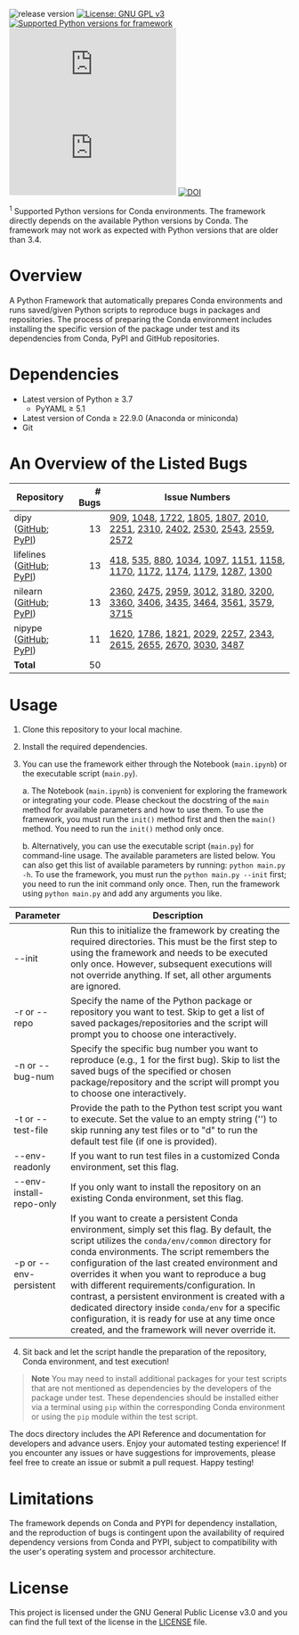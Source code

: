 ![release version](https://img.shields.io/badge/Release-v1.0.0-blue?labelColor=F44336&link=anaconda.org) [![License: GNU GPL v3](https://img.shields.io/badge/License-GNU_GPL_v3-blue.svg?labelColor=29B6F6)](https://www.gnu.org/licenses/gpl-3.0) [![Supported Python versions for framework](https://img.shields.io/badge/Python-3.7_--_3.11-blue?logo=python&logoColor=white&link=python.org)](https://www.python.org/downloads/) [![conda version](https://img.shields.io/badge/Conda-&ge;22.9.0-blue?logo=anaconda&logoColor=white&labelColor=4db034&link=anaconda.org)](https://conda.io/) [![supported Python versions for Conda environments](https://img.shields.io/badge/Python_Env&sup1;-3.4_--_3.11-blue?logo=anaconda&logoColor=green&link=python.org)](https://anaconda.org/anaconda/repo) [![DOI](https://zenodo.org/badge/390450616.svg)](https://zenodo.org/doi/10.5281/zenodo.10264382)

<sup>1</sup> Supported Python versions for Conda environments. The framework directly depends on the available Python versions by Conda. The framework may not work as expected with Python versions that are older than 3.4.

# Overview

A Python Framework that automatically prepares Conda environments and runs saved/given Python scripts to reproduce bugs in packages and repositories. The process of preparing the Conda environment includes installing the specific version of the package under test and its dependencies from Conda, PyPI and GitHub repositories.

# Dependencies
- Latest version of Python &ge; 3.7
	- PyYAML &ge; 5.1
- Latest version of Conda &ge; 22.9.0 (Anaconda or miniconda)
- Git

# An Overview of the Listed Bugs

| Repository | # Bugs | Issue Numbers |
| --- | --: | --- |
| dipy <br> ([GitHub](https://github.com/dipy/dipy); [PyPI](https://pypi.org/project/dipy/)) | 13 | [909](https://github.com/dipy/dipy/issues/909), [1048](https://github.com/dipy/dipy/issues/1048), [1722](https://github.com/dipy/dipy/issues/1722), [1805](https://github.com/dipy/dipy/issues/1805), [1807](https://github.com/dipy/dipy/issues/1807), [2010](https://github.com/dipy/dipy/issues/2010), [2251](https://github.com/dipy/dipy/issues/2251), [2310](https://github.com/dipy/dipy/issues/2310), [2402](https://github.com/dipy/dipy/issues/2402), [2530](https://github.com/dipy/dipy/issues/2530), [2543](https://github.com/dipy/dipy/issues/2543), [2559](https://github.com/dipy/dipy/issues/2559), [2572](https://github.com/dipy/dipy/issues/2572) |
| lifelines <br> ([GitHub](https://github.com/CamDavidsonPilon/lifelines); [PyPI](https://pypi.org/project/lifelines/)) | 13 | [418](https://github.com/CamDavidsonPilon/lifelines/issues/418), [535](https://github.com/CamDavidsonPilon/lifelines/issues/535), [880](https://github.com/CamDavidsonPilon/lifelines/issues/880), [1034](https://github.com/CamDavidsonPilon/lifelines/issues/1034), [1097](https://github.com/CamDavidsonPilon/lifelines/issues/1097), [1151](https://github.com/CamDavidsonPilon/lifelines/issues/1151), [1158](https://github.com/CamDavidsonPilon/lifelines/issues/1158), [1170](https://github.com/CamDavidsonPilon/lifelines/issues/1170), [1172](https://github.com/CamDavidsonPilon/lifelines/issues/1172), [1174](https://github.com/CamDavidsonPilon/lifelines/issues/1174), [1179](https://github.com/CamDavidsonPilon/lifelines/issues/1179), [1287](https://github.com/CamDavidsonPilon/lifelines/issues/1287), [1300](https://github.com/CamDavidsonPilon/lifelines/issues/1300) |
| nilearn <br> ([GitHub](https://github.com/nilearn/nilearn); [PyPI](https://pypi.org/project/nilearn/)) | 13 | [2360](https://github.com/nilearn/nilearn/issues/2360), [2475](https://github.com/nilearn/nilearn/issues/2475), [2959](https://github.com/nilearn/nilearn/issues/2959), [3012](https://github.com/nilearn/nilearn/issues/3012), [3180](https://github.com/nilearn/nilearn/issues/3180), [3200](https://github.com/nilearn/nilearn/issues/3200), [3360](https://github.com/nilearn/nilearn/issues/3360), [3406](https://github.com/nilearn/nilearn/issues/3406), [3435](https://github.com/nilearn/nilearn/issues/3435), [3464](https://github.com/nilearn/nilearn/issues/3464), [3561](https://github.com/nilearn/nilearn/issues/3561), [3579](https://github.com/nilearn/nilearn/issues/3579), [3715](https://github.com/nilearn/nilearn/issues/3715) |
| nipype <br> ([GitHub](https://github.com/nipy/nipype); [PyPI](https://pypi.org/project/nipype/)) | 11 | [1620](https://github.com/nipy/nipype/issues/1620), [1786](https://github.com/nipy/nipype/issues/1786), [1821](https://github.com/nipy/nipype/issues/1821), [2029](https://github.com/nipy/nipype/issues/2029), [2257](https://github.com/nipy/nipype/issues/2257), [2343](https://github.com/nipy/nipype/issues/2343), [2615](https://github.com/nipy/nipype/issues/2615), [2655](https://github.com/nipy/nipype/issues/2655), [2670](https://github.com/nipy/nipype/issues/2670), [3030](https://github.com/nipy/nipype/issues/3030), [3487](https://github.com/nipy/nipype/issues/3487) |
| **Total** | 50 | |

# Usage

1. Clone this repository to your local machine.
2. Install the required dependencies.
3. You can use the framework either through the Notebook (`main.ipynb`) or the executable script (`main.py`).

	a. The Notebook (`main.ipynb`) is convenient for exploring the framework or integrating your code. Please checkout the docstring of the `main` method for available parameters and how to use them. To use the framework, you must run the `init()` method first and then the `main()` method. You need to run the `init()` method only once.
	
	b. Alternatively, you can use the executable script (`main.py`) for command-line usage. The available parameters are listed below. You can also get this list of available parameters by running: `python main.py -h`. To use the framework, you must run the `python main.py --init` first; you need to run the init command only once. Then, run the framework using `python main.py` and add any arguments you like.

| Parameter | Description |
| --- | --- |
| --init | Run this to initialize the framework by creating the required directories. This must be the first step to using the framework and needs to be executed only once. However, subsequent executions will not override anything. If set, all other arguments are ignored. |
| -r or --repo | Specify the name of the Python package or repository you want to test.  Skip to get a list of saved packages/repositories and the script will prompt you to choose one interactively. |
| -n or --bug-num | Specify the specific bug number you want to reproduce (e.g., 1 for the first bug). Skip to list the saved bugs of the specified or chosen package/repository and the script will prompt you to choose one interactively. |
| -t or --test-file | Provide the path to the Python test script you want to execute. Set the value to an empty string ('') to skip running any test files or to "d" to run the default test file (if one is provided). |
| --env-readonly | If you want to run test files in a customized Conda environment, set this flag. |
| --env-install-repo-only | If you only want to install the repository on an existing Conda environment, set this flag. |
| -p or --env-persistent | If you want to create a persistent Conda environment, simply set this flag. By default, the script utilizes the `conda/env/common` directory for conda environments. The script remembers the configuration of the last created environment and overrides it when you want to reproduce a bug with different requirements/configuration. In contrast, a persistent environment is created with a dedicated directory inside `conda/env` for a specific configuration, it is ready for use at any time once created, and the framework will never override it. |

4. Sit back and let the script handle the preparation of the repository, Conda environment, and test execution!

> **Note**
> You may need to install additional packages for your test scripts that are not mentioned as dependencies by the developers of the package under test. These dependencies should be installed either via a terminal using `pip` within the corresponding Conda environment or using the `pip` module within the test script.

The docs directory includes the API Reference and documentation for developers and advance users. Enjoy your automated testing experience! If you encounter any issues or have suggestions for improvements, please feel free to create an issue or submit a pull request. Happy testing!

# Limitations

The framework depends on Conda and PYPI for dependency installation, and the reproduction of bugs is contingent upon the availability of required dependency versions from Conda and PYPI, subject to compatibility with the user's operating system and processor architecture.

# License

This project is licensed under the GNU General Public License v3.0 and you can find the full text of the license in the [LICENSE](LICENSE) file.
